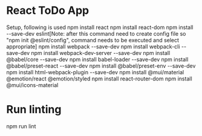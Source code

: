 # React ToDo App

Setup, following is used
npm install react
npm install react-dom
npm install --save-dev eslint[Note: after this command need to create config file so "npm init @eslint/config", command needs to be executed and select appropriate]
npm install webpack --save-dev
npm install webpack-cli --save-dev
npm install webpack-dev-server --save-dev
npm install @babel/core --save-dev
npm install babel-loader --save-dev
npm install @babel/preset-react --save-dev
npm install @babel/preset-env --save-dev
npm install html-webpack-plugin --save-dev
npm install @mui/material @emotion/react @emotion/styled
npm install react-router-dom
npm install @mui/icons-material

# Run linting
npm run lint